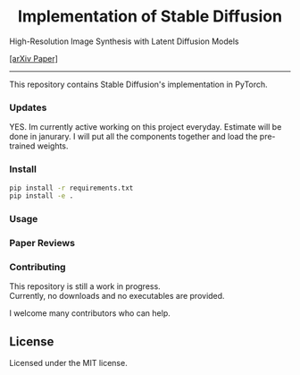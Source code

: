 <h1 align="center">Implementation of Stable Diffusion</h1>

High-Resolution Image Synthesis with Latent Diffusion Models

[[arXiv Paper]](https://arxiv.org/pdf/2205.06175.pdf)

---

This repository contains Stable Diffusion's implementation in PyTorch.

### Updates
YES. Im currently active working on this project everyday. Estimate will be done in janurary. I will put all the components together and load the pre-trained weights.


### Install

```bash
pip install -r requirements.txt
pip install -e .
```

### Usage

### Paper Reviews

### Contributing

This repository is still a work in progress.<br>
Currently, no downloads and no executables are provided.

I welcome many contributors who can help.

## License
Licensed under the MIT license.